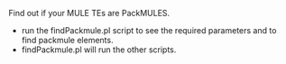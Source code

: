 Find out if your MULE TEs are PackMULES.
- run the findPackmule.pl script to see the required parameters and to find packmule elements. 
- findPackmule.pl will run the other scripts.
